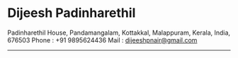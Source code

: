 Dijeesh Padinharethil
===================
Padinharethil House, Pandamangalam, Kottakkal, Malappuram, Kerala, India, 676503
Phone : +91 9895624436  Mail : dijeeshpnair@gmail.com

--------
